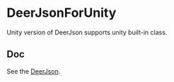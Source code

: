 # DeerJsonForUnity
Unity version of DeerJson supports unity built-in class.

## Doc

See the [DeerJson](https://github.com/Wxwind/DeerJson).
